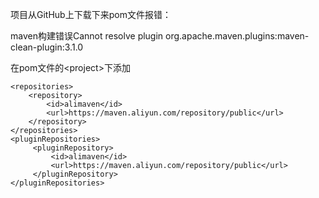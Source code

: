 项目从GitHub上下载下来pom文件报错：

maven构建错误Cannot resolve plugin org.apache.maven.plugins:maven-clean-plugin:3.1.0

在pom文件的\<project\>下添加

```pr
<repositories>
    <repository>
        <id>alimaven</id>
        <url>https://maven.aliyun.com/repository/public</url>
    </repository>
</repositories>
<pluginRepositories>
     <pluginRepository>
         <id>alimaven</id>
         <url>https://maven.aliyun.com/repository/public</url>
     </pluginRepository>
</pluginRepositories>
```


